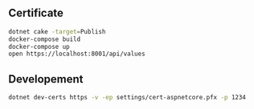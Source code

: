 ## Certificate

```bash
dotnet cake -target=Publish
docker-compose build
docker-compose up
open https://localhost:8001/api/values
```

## Developement

```bash
dotnet dev-certs https -v -ep settings/cert-aspnetcore.pfx -p 1234
```